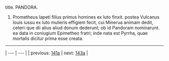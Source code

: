 title. PANDORA.



1. Prometheus Iapeti filius primus homines ex luto finxit. postea Vulcanus Iouis iussu ex luto mulieris effigiem fecit, cui Minerua animam dedit, ceteri-que dii alius aliud donum dederunt; ob id Pandoram nominarunt. ea data in coniugium Epimetheo fratri; inde nata est Pyrrha, quae mortalis dicitur prima esse creata.



---

| --- | --- |
| previous: [141a](../141a/) | next: [143a](../143a/) |